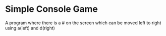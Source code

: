 # Simple Console Game
 A program where there is a # on the screen which can be moved left to right using a(left) and d(right)
